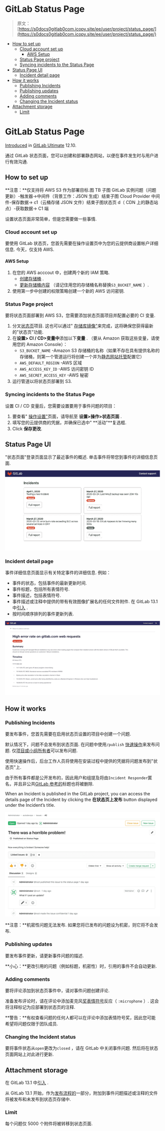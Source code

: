 # GitLab Status Page

> 原文：[https://s0docs0gitlab0com.icopy.site/ee/user/project/status_page/](https://s0docs0gitlab0com.icopy.site/ee/user/project/status_page/)

*   [How to set up](#how-to-set-up)
    *   [Cloud account set up](#cloud-account-set-up)
        *   [AWS Setup](#aws-setup)
    *   [Status Page project](#status-page-project)
    *   [Syncing incidents to the Status Page](#syncing-incidents-to-the-status-page)
*   [Status Page UI](#status-page-ui)
    *   [Incident detail page](#incident-detail-page)
*   [How it works](#how-it-works)
    *   [Publishing Incidents](#publishing-incidents)
    *   [Publishing updates](#publishing-updates)
    *   [Adding comments](#adding-comments)
    *   [Changing the Incident status](#changing-the-incident-status)
*   [Attachment storage](#attachment-storage)
    *   [Limit](#limit)

# GitLab Status Page[](#gitlab-status-page-ultimate "Permalink")

[Introduced](https://gitlab.com/groups/gitlab-org/-/epics/2479) in [GitLab Ultimate](https://about.gitlab.com/pricing/) 12.10.

通过 GitLab 状态页面，您可以创建和部署静态网站，以便在事件发生时与用户进行有效沟通.

## How to set up[](#how-to-set-up "Permalink")

**注意：**仅支持将 AWS S3 作为部署目标.图 TB 子图 GitLab 实例问题（问题更新）-触发器->中间件（背景工作：JSON 生成）结束子图 Cloud Provider 中间件-保存数据-> c1（云桶存储 JSON 文件）结束子图状态页 d（ CDN 上的静态站点）-获取数据-> C1 端

设置状态页面非常简单，但是您需要做一些事情.

### Cloud account set up[](#cloud-account-set-up "Permalink")

要使用 GitLab 状态页，您首先需要在操作设置页中为您的云提供商设置帐户详细信息. 今天，仅支持 AWS.

#### AWS Setup[](#aws-setup "Permalink")

1.  在您的 AWS acccout 中，创建两个新的 IAM 策略.
    *   [创建存储桶](https://gitlab.com/gitlab-org/status-page/-/blob/master/deploy/etc/s3_create_policy.json) .
    *   [更新存储桶内容](https://gitlab.com/gitlab-org/status-page/-/blob/master/deploy/etc/s3_update_bucket_policy.json) （请记住用您的存储桶名称替换`S3_BUCKET_NAME` ）.
2.  使用第一步中创建的权限策略创建一个新的 AWS 访问密钥.

### Status Page project[](#status-page-project "Permalink")

要将状态页面部署到 AWS S3，您需要添加状态页面项目并配置必要的 CI 变量.

1.  分叉[状态页](https://gitlab.com/gitlab-org/status-page)项目. 这也可以通过" [存储库镜像"](https://gitlab.com/gitlab-org/status-page#repository-mirroring)来完成，这将确保您获得最新的"状态页"功能.
2.  在**设置> CI / CD>变量中**添加以下**变量** . （要从 Amazon 获取这些变量，请使用您的 Amazon Console）：
    *   `S3_BUCKET_NAME` -Amazon S3 存储桶的名称（如果不存在具有提供名称的存储桶，则第一个管道运行将创建一个并为[静态网站托管](https://docs.aws.amazon.com/AmazonS3/latest/dev/HostingWebsiteOnS3Setup.html)配置它）
    *   `AWS_DEFAULT_REGION` -AWS 区域
    *   `AWS_ACCESS_KEY_ID` -AWS 访问密钥 ID
    *   `AWS_SECRET_ACCESS_KEY` -AWS 秘密
3.  运行管道以将状态页部署到 S3.

### Syncing incidents to the Status Page[](#syncing-incidents-to-the-status-page "Permalink")

设置 CI / CD 变量后，您需要设置要用于事件问题的项目：

1.  要查看" [操作设置"](../settings/#operations-settings)页面，请导航至 **设置>操作>状态页面** .
2.  填写您的云提供商的凭据，并确保已选中" **活动"**复选框.
3.  Click **保存更改**.

## Status Page UI[](#status-page-ui "Permalink")

"状态页面"登录页面显示了最近事件的概述. 单击事件将带您到事件的详细信息页面.

[![Status Page landing page](img/d4a6279fcd73fa0a1dc68761261f4854.png)](../img/status_page_incidents_v12_10.png)

### Incident detail page[](#incident-detail-page "Permalink")

事件详细信息页面显示有关特定事件的详细信息. 例如：

*   事件的状态，包括事件的最新更新时间.
*   事件标题，包括所有表情符号.
*   事件描述，包括表情符号.
*   事件描述或注释中提供的带有有效图像扩展名的任何文件附件. 在 GitLab 13.1 中[引入](https://gitlab.com/gitlab-org/gitlab/-/issues/205166) .
*   按时间顺序排列的事件更新列表.

[![Status Page detail](img/8f8d204a16e9c896b01a62220529b921.png)](../img/status_page_detail_v12_10.png)

## How it works[](#how-it-works "Permalink")

### Publishing Incidents[](#publishing-incidents "Permalink")

要发布事件，您首先需要在启用状态页设置的项目中创建一个问题.

默认情况下，问题不会发布到状态页面. 在问题中使用`/publish` [快速操作](../quick_actions.html)来发布问题. 仅[项目或小组所有者](../../permissions.html)可以发布问题.

使用快速操作后，后台工作人员将使用在安装过程中提供的凭据将问题发布到"状态页"上.

由于所有事件都是公开发布的，因此用户和组提及将由`Incident Responder`匿名，并且非公共[GitLab 参考的](../../markdown.html#special-gitlab-references)标题也将被删除.

When an Incident is published in the GitLab project, you can access the details page of the Incident by clicking the **在状态页上发布** button displayed under the Incident’s title.

[![Status Page detail link](img/3c9cb466046f19c70255f0de753a307c.png)](../img/status_page_detail_link_v13_1.png)

**注意：**机密性问题无法发布. 如果您将已发布的问题设为机密，则它将不会发布.

### Publishing updates[](#publishing-updates "Permalink")

要发布事件更新，请更新事件问题的描述.

**小心：**更改引用的问题（例如标题，机密性）时，引用的事件不会自动更新.

### Adding comments[](#adding-comments "Permalink")

要将评论添加到状态页事件中，请对事件问题创建评论.

准备发布评论时，请在评论中添加麦克风[奖表情符号](../../../user/award_emojis.html)反应（ `:microphone` ）. 这会将注释标记为应部署到状态页的注释.

**警告：**有权查看问题的任何人都可以在评论中添加表情符号奖，因此您可能希望将问题仅限于团队成员.

### Changing the Incident status[](#changing-the-incident-status "Permalink")

要将事件状态从`open`更改为`closed` ，请在 GitLab 中关闭事件问题. 然后将在状态页面网站上对此进行更新.

## Attachment storage[](#attachment-storage "Permalink")

在 GitLab 13.1 中[引入](https://gitlab.com/gitlab-org/gitlab/-/issues/205166) .

从 GitLab 13.1 开始，作为[发布流程的](#how-it-works)一部分，附加到事件问题描述或注释的文件将被发布和未发布到状态页存储中.

### Limit[](#limit "Permalink")

每个问题仅 5000 个附件将被转移到状态页面.